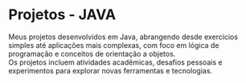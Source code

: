 <h1>Projetos - JAVA</h1>

Meus projetos desenvolvidos em Java, abrangendo desde exercícios simples até aplicações mais complexas, com foco em lógica de programação e conceitos de orientação a objetos. </br>
Os projetos incluem atividades acadêmicas, desafios pessoais e experimentos para explorar novas ferramentas e tecnologias.
